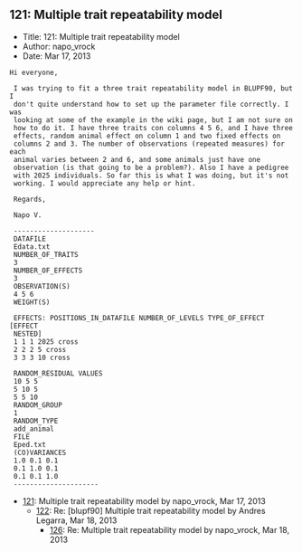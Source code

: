 ## 121: Multiple trait repeatability model

- Title: 121: Multiple trait repeatability model
- Author: napo_vrock
- Date: Mar 17, 2013
```
Hi everyone,

 I was trying to fit a three trait repeatability model in BLUPF90, but I
 don't quite understand how to set up the parameter file correctly. I was
 looking at some of the example in the wiki page, but I am not sure on
 how to do it. I have three traits con columns 4 5 6, and I have three
 effects, random animal effect on column 1 and two fixed effects on
 columns 2 and 3. The number of observations (repeated measures) for each
 animal varies between 2 and 6, and some animals just have one
 observation (is that going to be a problem?). Also I have a pedigree
 with 2025 individuals. So far this is what I was doing, but it's not
 working. I would appreciate any help or hint.

 Regards,

 Napo V.

 --------------------
 DATAFILE
 Edata.txt
 NUMBER_OF_TRAITS
 3
 NUMBER_OF_EFFECTS
 3
 OBSERVATION(S)
 4 5 6
 WEIGHT(S)

 EFFECTS: POSITIONS_IN_DATAFILE NUMBER_OF_LEVELS TYPE_OF_EFFECT [EFFECT
 NESTED]
 1 1 1 2025 cross
 2 2 2 5 cross
 3 3 3 10 cross

 RANDOM_RESIDUAL VALUES
 10 5 5
 5 10 5
 5 5 10
 RANDOM_GROUP
 1
 RANDOM_TYPE
 add_animal
 FILE
 Eped.txt
 (CO)VARIANCES
 1.0 0.1 0.1
 0.1 1.0 0.1
 0.1 0.1 1.0
 ---------------------
```

- [121](0121.md): Multiple trait repeatability model by napo_vrock, Mar 17, 2013
    - [122](0122.md): Re: [blupf90] Multiple trait repeatability model by Andres Legarra, Mar 18, 2013
        - [126](0126.md): Re: Multiple trait repeatability model by napo_vrock, Mar 18, 2013
